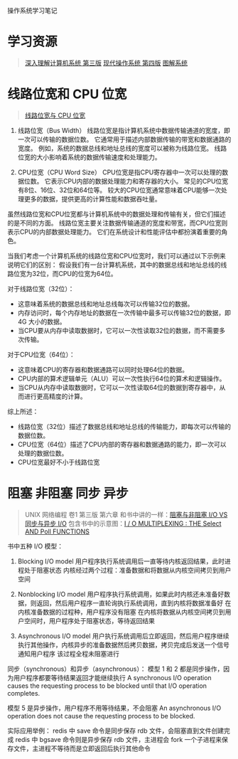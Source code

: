 操作系统学习笔记

# 学习资源
> [深入理解计算机系统 第三版](https://pan.baidu.com/s/1j6u_txqDCMLX-jCdnRdbOw?pwd=oqon)
> [现代操作系统 第四版](https://pan.baidu.com/s/1JSv_M4K9R3nmTVdGOqSAtQ?pwd=jsnx)
> [图解系统](https://xiaolincoding.com/os/)

# 线路位宽和 CPU 位宽
> [线路位宽与 CPU 位宽](https://xiaolincoding.com/os/1_hardware/how_cpu_run.html#线路位宽与-cpu-位宽)

1. 线路位宽（Bus Width）
线路位宽是指计算机系统中数据传输通道的宽度，即一次可以传输的数据位数。
它通常用于描述内部数据传输的带宽和数据通路的宽度。
例如，系统的数据总线和地址总线的宽度可以被称为线路位宽。
线路位宽的大小影响着系统的数据传输速度和处理能力。

2. CPU位宽（CPU Word Size）
CPU位宽是指CPU寄存器中一次可以处理的数据位数。
它表示CPU内部的数据处理能力和寄存器的大小。
常见的CPU位宽有8位、16位、32位和64位等。
较大的CPU位宽通常意味着CPU能够一次处理更多的数据，提供更高的计算性能和数据吞吐量。

虽然线路位宽和CPU位宽都与计算机系统中的数据处理和传输有关，但它们描述的是不同的方面。
线路位宽主要关注数据传输通道的宽度和带宽，而CPU位宽则表示CPU的内部数据处理能力。
它们在系统设计和性能评估中都扮演着重要的角色。

当我们考虑一个计算机系统的线路位宽和CPU位宽时，我们可以通过以下示例来说明它们的区别：
假设我们有一台计算机系统，其中的数据总线和地址总线的线路位宽为32位，而CPU的位宽为64位。

对于线路位宽（32位）：
- 这意味着系统的数据总线和地址总线每次可以传输32位的数据。
- 内存访问时，每个内存地址的数据在一次传输中最多可以传输32位的数据，即 4G 大小的数据。
- 当CPU要从内存中读取数据时，它可以一次性读取32位的数据，而不需要多次传输。

对于CPU位宽（64位）：
- 这意味着CPU的寄存器和数据通路可以同时处理64位的数据。
- CPU内部的算术逻辑单元（ALU）可以一次性执行64位的算术和逻辑操作。
- 当CPU从内存中读取数据时，它可以一次性读取64位的数据到寄存器中，从而进行更高精度的计算。

综上所述：
- 线路位宽（32位）描述了数据总线和地址总线的传输能力，即每次可以传输的数据位数。
- CPU位宽（64位）描述了CPU内部的寄存器和数据通路的能力，即一次可以处理的数据位数。
- CPU位宽最好不小于线路位宽

# 阻塞 非阻塞 同步 异步
> UNIX 网络编程 卷1 第三版 第六章
> 和书中讲的一样：[阻塞与非阻塞 I/O VS 同步与异步 I/O](https://www.xiaolincoding.com/os/6_file_system/file_system.html#阻塞与非阻塞-i-o-vs-同步与异步-i-o)
> 包含书中的示意图：[I / O MULTIPLEXING : THE Select AND Poll FUNCTIONS](https://www.brainkart.com/article/I-O-Multiplexing---the-Select-and-Poll-Functions_9113/)


书中五种 I/O 模型：

1. Blocking I/O model
用户程序执行系统调用后一直等待内核返回结果，此时进程处于阻塞状态
内核经过两个过程：准备数据和将数据从内核空间拷贝到用户空间

2. Nonblocking I/O model
用户程序执行系统调用，如果此时内核还未准备好数据，则返回，然后用户程序一直轮询执行系统调用，直到内核将数据准备好
在内核准备数据的过程种，用户程序没有阻塞
在内核将数据从内核空间拷贝到用户空间时，用户程序处于阻塞状态，等待返回结果

5. Asynchronous I/O model
用户执行系统调用后立即返回，然后用户程序继续执行其他操作，内核异步的准备数据然后拷贝数据，拷贝完成后发送一个信号通知用户程序
该过程全程未阻塞进行


同步（synchronous）和异步（asynchronous）：
模型 1 和 2 都是同步操作，因为用户程序都要等待结果返回才能继续执行
A synchronous I/O operation causes the requesting process to be blocked until that I/O operation completes.

模型 5 是异步操作，用户程序不用等待结果，不会阻塞
An asynchronous I/O operation does not cause the requesting process to be blocked.

实际应用举例：
redis 中 save 命令是同步保存 rdb 文件，会阻塞直到文件创建完成
redis 中 bgsave 命令则是异步保存 rdb 文件，主进程会 fork 一个子进程来保存文件，主进程不等待而是立即返回后执行其他命令

